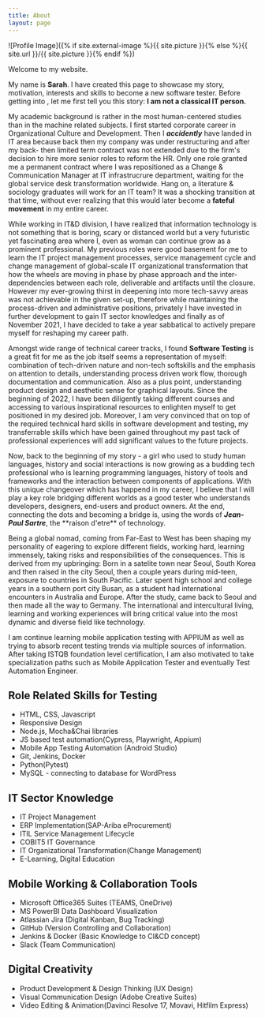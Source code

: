 ```yaml
---
title: About
layout: page
---
```

![Profile Image]({% if site.external-image %}{{ site.picture }}{% else %}{{ site.url }}/{{ site.picture }}{% endif %})

<p>Welcome to my website.</p>
<p>My name is <strong>Sarah</strong>. 
I have created this page to showcase my story, motivation, interests and skills to become a new software tester. Before getting into , let me first tell you this story: <strong>I am not a classical IT person.</strong>
</p>

<p>My academic background is rather in the most human-centered studies than in the machine related subjects.
I first started corporate career in Organizational Culture and Development. Then I <i><strong>accidently</strong></i> have landed in IT area because back then my company was under restructuring and after my back- then limited term contract was not extended due to the firm's decision to hire more senior roles to reform the HR. Only one role  granted me a permanent contract where I was repositioned as a Change & Communication Manager at IT infrastrucrure department, waiting for the global service desk transformation worldwide. Hang on, a literature & sociology graduates will work for an IT team? It was a shocking transition at that time, without ever realizing that this would later become a <strong>fateful movement</strong> in my entire career.</p>

<p>While working in IT&D division, I have realized that information technology is not something that is boring, scary or distanced world but a very futuristic yet fascinating area where I, even as woman can continue grow as a prominent professional. My previous roles were good basement for me to learn the IT project management processes, service management cycle and change management of global-scale IT organizational transformation that how the wheels are moving in phase by phase approach and the inter-dependencies between each role, deliverable and artifacts until the closure. However my ever-growing thirst in deepening into more tech-savvy areas was not achievable in the given set-up, therefore while maintaining the process-driven and administrative positions, privately I have invested in further development to gain IT sector knowledges and finally as of November 2021, I have decided to take a year sabbatical to actively prepare myself for reshaping my career path.</p>

<p>Amongst wide range of technical career tracks, I found <strong>Software Testing</strong> is a great fit for me as the job itself seems a representation of myself: combination of tech-driven nature and non-tech softskills and the emphasis on attention to details, understanding process driven work flow, thorough documentation and communication. Also as a plus point, understanding product design and aesthetic sense for graphical layouts. Since the beginning of 2022, I have been diligently taking different courses and accessing to various inspirational resources to enlighten myself to get positioned in my desired job. Moreover, I am very convinced that on top of the required technical hard skills in software development and testing, my transferrable skills which have been gained throughout my past tack of professional experiences will add significant values to the future projects. </p>

<p>Now, back to the beginning of my story - a girl who used to study human languages, history and social interactions is now growing as a budding tech professional who is learning programming languages, history of tools and frameworks and the interaction between components of applications. With this unique changeover which has happend in my career, I believe that I will play a key role bridging different worlds as a good tester who understands developers, designers, end-users and product owners. At the end, connecting the dots and becoming a bridge is, using the words of <i><strong>Jean-Paul Sartre</strong></i>, the **raison d'etre** of technology.</p>

<p>Being a global nomad, coming from Far-East to West has been shaping my personality of eagering to explore different fields, working hard, learning immensely, taking risks and responsibilities of the consequences. This is derived from my upbringing: Born in a satelite town near Seoul, South Korea and then raised in the city Seoul, then a couple years during mid-teen, exposure to countries in South Pacific. Later spent high school and college years in a southern port city Busan, as a student had international encounters in Australia and Europe. After the study, came back to Seoul and then made all the way to Germany. The international and intercultural living, learning and working experiences will bring critical value into the most dynamic and diverse field like technology.</p>

<p>I am continue learning mobile application testing with APPIUM as well as trying to absorb recent testing trends via multiple sources of information. After taking ISTQB foundation level certification, I am also motivated to take specialization paths such as Mobile Application Tester and eventually Test Automation Engineer.
	
</p>

<h2>Role Related Skills for Testing</h2>

<ul class="skill-list">
	<li>HTML, CSS, Javascript</li>
	<li>Responsive Design</li>
	<li>Node.js, Mocha&Chai libraries</li>
	<li>JS based test automation(Cypress, Playwright, Appium)</li>
	<li>Mobile App Testing Automation (Android Studio)</li>
	<li>Git, Jenkins, Docker</li>
	<li>Python(Pytest)</li>
	<li>MySQL - connecting to database for WordPress</li>
</ul>

<h2>IT Sector Knowledge</h2>

<ul class="skill-list">
	<li>IT Project Management</li>
	<li>ERP Implementation(SAP-Ariba eProcurement)</li>
	<li>ITIL Service Management Lifecycle</li>
	<li>COBIT5 IT Governance</li>
	<li>IT Organizational Transformation(Change Management)</li>
	<li>E-Learning, Digital Education</li>
</ul>

<h2>Mobile Working & Collaboration Tools</h2>

<ul class="skill-list">
	<li>Microsoft Office365 Suites (TEAMS, OneDrive)</li>
	<li>MS PowerBI Data Dashboard Visualization</li>
	<li>Atlassian Jira (Digital Kanban, Bug Tracking)</li>
	<li>GitHub (Version Controlling and Collaboration)</li>
	<li>Jenkins & Docker (Basic Knowledge to CI&CD concept)</li>
	<li>Slack (Team Communication)</li>
</ul>

<h2>Digital Creativity</h2>

<ul class="skill-list">
	<li>Product Development & Design Thinking (UX Design)</li>
	<li>Visual Communication Design (Adobe Creative Suites)</li>
	<li>Video Editing & Animation(Davinci Resolve 17, Movavi, Hitfilm Express)</li>
</ul>

